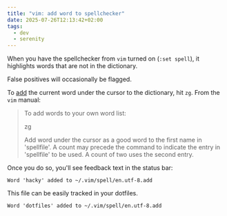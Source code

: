 ```yaml
---
title: "vim: add word to spellchecker"
date: 2025-07-26T12:13:42+02:00
tags:
  - dev
  - serenity
---
```


When you have the spellchecker from `vim` turned on (`:set spell`), it
highlights words that are not in the dictionary.

False positives will occasionally be flagged.

To
[add](https://superuser.com/questions/133208/how-to-make-vim-spellcheck-remember-a-new-word)
the current word under the cursor to the dictionary, hit `zg`. From the `vim`
manual:

> To add words to your own word list:
>
> zg
>
> Add word under the cursor as a good word to the first
> name in 'spellfile'.  A count may precede the command
> to indicate the entry in 'spellfile' to be used.  A
> count of two uses the second entry.

Once you do so, you'll see feedback text in the status bar:

```
Word 'hacky' added to ~/.vim/spell/en.utf-8.add
```

This file can be easily tracked in your dotfiles.

```
Word 'dotfiles' added to ~/.vim/spell/en.utf-8.add
```
